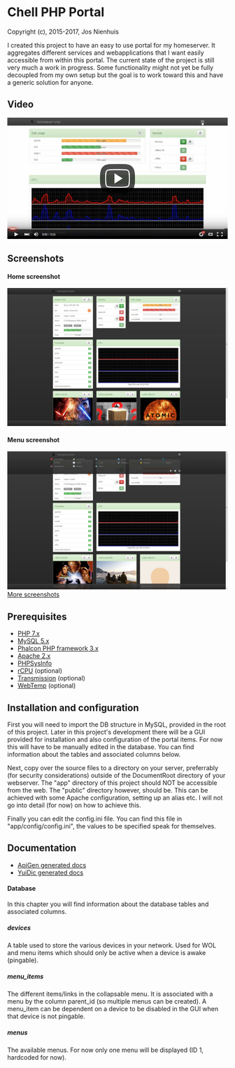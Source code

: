 Chell PHP Portal
================
Copyright (c), 2015-2017, Jos Nienhuis

I created this project to have an easy to use portal for my homeserver. 
It aggregates different services and webapplications that I want easily accessible from within this portal.
The current state of the project is still very much a work in progress. 
Some functionality might not yet be fully decoupled from my own setup but the goal is to work toward this and have a generic solution for anyone.

Video
-----------
[![Demo](https://raw.githubusercontent.com/joszz/Chell-PHP-Portal/master/screenshots/video.jpg)](https://www.youtube.com/watch?v=4GJcNp3fnK0)

Screenshots
-----------
#### Home screenshot
![Home](https://raw.githubusercontent.com/joszz/Chell-PHP-Portal/master/screenshots/desktop_home.jpg "Home")
#### Menu screenshot
![Menu](https://raw.githubusercontent.com/joszz/Chell-PHP-Portal/master/screenshots/desktop_menu.jpg "Menu")
[More screenshots](https://github.com/joszz/Chell-PHP-Portal/tree/master/screenshots)

Prerequisites
-------------
- [PHP 7.x](http://www.php.net/)
- [MySQL 5.x](https://www.mysql.com/)
- [Phalcon PHP framework 3.x](https://phalconphp.com/)
- [Apache 2.x](https://httpd.apache.org/)
- [PHPSysInfo](http://phpsysinfo.github.io/phpsysinfo/)
- [rCPU](https://github.com/davidsblog/rCPU) (optional)
- [Transmission](https://www.transmissionbt.com/) (optional)
- [WebTemp](https://www.webtemp.org/) (optional)

Installation and configuration
------------------------------
First you will need to import the DB structure in MySQL, provided in the root of this project.
Later in this project's development there will be a GUI provided for installation and also configuration of the portal items. 
For now this will have to be manually edited in the database. You can find information about the tables and associated columns below.

Next, copy over the source files to a directory on your server, preferrably (for security considerations) outside of the DocumentRoot directory of your webserver. The "app" directory of this project should NOT be accessible from the web. The "public" directory however, should be. This can be achieved with some Apache configuration, setting up an alias etc. I will not go into detail (for now) on how to achieve this.

Finally you can edit the config.ini file. You can find this file in "app/config/config.ini", the values to be specified speak for themselves.

Documentation
------------------------------
* [ApiGen generated docs](https://josnienhuis.gotgeeks.com/portal/documentation/apigen/)
* [YuiDic generated docs](https://josnienhuis.gotgeeks.com/portal/documentation/yuidoc/)

#### Database

In this chapter you will find information about the database tables and associated columns.

##### devices
A table used to store the various devices in your network. Used for WOL and menu items which should only be active when a device is awake (pingable).

##### menu_items
The different items/links in the collapsable menu. It is associated with a menu by the column parent_id (so multiple menus can be created). A menu_item can be dependent on a device to be disabled in the GUI when that device is not pingable.

##### menus
The available menus. For now only one menu will be displayed (ID 1, hardcoded for now).
